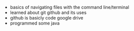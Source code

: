 - basics of navigating files with the command line/terminal
- learned about git github and its uses
- github is basicly code google drive
- programmed some java
